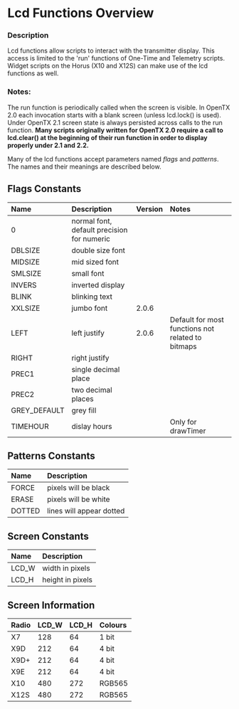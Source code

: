 # Lcd Functions Overview

### Description

Lcd functions allow scripts to interact with the transmitter display. This access is limited to the 'run' functions of One-Time and Telemetry scripts. Widget scripts on the Horus \(X10 and X12S\) can make use of the lcd functions as well.

### Notes:

The run function is periodically called when the screen is visible. In OpenTX 2.0 each invocation starts with a blank screen \(unless lcd.lock\(\) is used\). Under OpenTX 2.1 screen state is always persisted across calls to the run function. **Many scripts originally written for OpenTX 2.0 require a call to lcd.clear\(\) at the beginning of their run function in order to display properly under 2.1 and 2.2.**

Many of the lcd functions accept parameters named _flags_ and _patterns_. The names and their meanings are described below.

## Flags Constants

| Name | Description | Version | Notes |
| :--- | :--- | :--- | :--- |
| 0 | normal font, default precision for numeric |  |  |
| DBLSIZE | double size font |  |  |
| MIDSIZE | mid sized font |  |  |
| SMLSIZE | small font |  |  |
| INVERS | inverted display |  |  |
| BLINK | blinking text |  |  |
| XXLSIZE | jumbo font | 2.0.6 |  |
| LEFT | left justify | 2.0.6 | Default for most functions not related to bitmaps |
| RIGHT | right justify |  |  |
| PREC1 | single decimal place |  |  |
| PREC2 | two decimal places |  |  |
| GREY\_DEFAULT | grey fill |  |  |
| TIMEHOUR | dislay hours |  | Only for drawTimer |

## Patterns Constants

| Name | Description |
| :--- | :--- |
| FORCE | pixels will be black |
| ERASE | pixels will be white |
| DOTTED | lines will appear dotted |

## Screen Constants

| Name | Description |
| :--- | :--- |
| LCD\_W | width in pixels |
| LCD\_H | height in pixels |

## Screen Information

| Radio | LCD\_W | LCD\_H | Colours |
| :--- | :--- | :--- | :--- |
| X7 | 128 | 64 | 1 bit |
| X9D | 212 | 64 | 4 bit |
| X9D+ | 212 | 64 | 4 bit |
| X9E | 212 | 64 | 4 bit |
| X10 | 480 | 272 | RGB565 |
| X12S | 480 | 272 | RGB565 |

